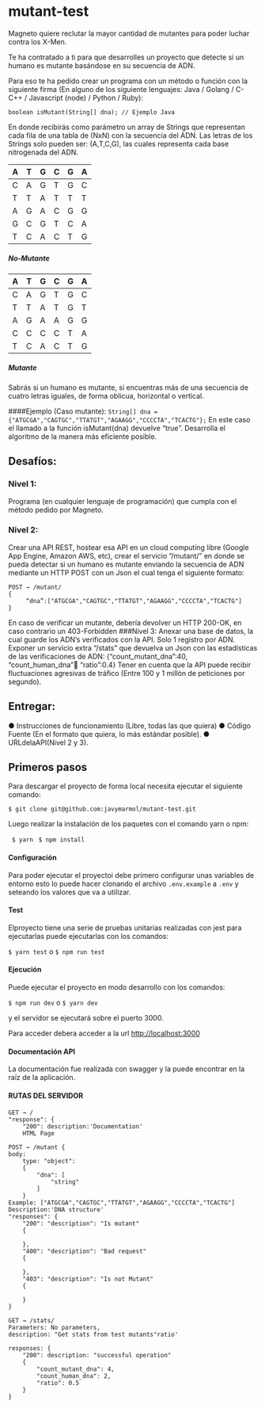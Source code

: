 # mutant-test
Magneto quiere reclutar la mayor cantidad de mutantes para poder luchar contra los X-Men.

Te ha contratado a ti para que desarrolles un proyecto que detecte si un humano es mutante basándose en su secuencia de ADN.

Para eso te ha pedido crear un programa con un método o función con la siguiente firma (En alguno de los siguiente lenguajes: Java / Golang / C-C++ / Javascript (node) / Python / Ruby):

`boolean isMutant(String[] dna); // Ejemplo Java`

En donde recibirás como parámetro un array de Strings que representan cada fila de una tabla de (NxN) con la secuencia del ADN. Las letras de los Strings solo pueden ser: (A,T,C,G), las cuales representa cada base nitrogenada del ADN.

| A | T | G | C | G | A |   
|---|---|---|---|---|---|   
| C | A | G | T | G | C |   
| T | T | A | T | T | T |   
| A | G | A | C | G | G |   
| G | C | G | T | C | A |   
| T | C | A | C | T | G |   

##### No-Mutante 

| A | T | G | C | G | A |
|---|---|---|---|---|---|
| C | A | G | T | G | C |
| T | T | A | T | G | T |
| A | G | A | A | G | G |
| C | C | C | C | T | A |
| T | C | A | C | T | G |

##### Mutante
Sabrás si un humano es mutante, si encuentras ​más de una secuencia de cuatro letras
iguales,​ de forma oblicua, horizontal o vertical.

####Ejemplo (Caso mutante):
`String[] dna = {"ATGCGA","CAGTGC","TTATGT","AGAAGG","CCCCTA","TCACTG"};` 
En este caso el llamado a la función isMutant(dna) devuelve “true”.
Desarrolla el algoritmo de la manera más eficiente posible.
                                                                                                                                                 
## Desafíos:
### Nivel 1:
Programa (en cualquier lenguaje de programación) que cumpla con el método pedido por Magneto.
### Nivel 2:
Crear una API REST, hostear esa API en un cloud computing libre (Google App Engine, Amazon AWS, etc), crear el servicio “/mutant/” en donde se pueda detectar si un humano es mutante enviando la secuencia de ADN mediante un HTTP POST con un Json el cual tenga el siguiente formato:

```
POST → /mutant/
{
     “dna”:["ATGCGA","CAGTGC","TTATGT","AGAAGG","CCCCTA","TCACTG"] 
}
```
En caso de verificar un mutante, debería devolver un HTTP 200-OK, en caso contrario un 403-Forbidden
###Nivel 3:
Anexar una base de datos, la cual guarde los ADN’s verificados con la API.
Solo 1 registro por ADN.
Exponer un servicio extra “/stats” que devuelva un Json con las estadísticas de las verificaciones de ADN: {“count_mutant_dna”:40, “count_human_dna”:100: “ratio”:0.4}
Tener en cuenta que la API puede recibir fluctuaciones agresivas de tráfico (Entre 100 y 1 millón de peticiones por segundo).
## Entregar:
● Instrucciones de funcionamiento (Libre, todas las que quiera)
● Código Fuente (En el formato que quiera, lo más estándar posible). 
● URLdelaAPI(Nivel 2 y 3).

## Primeros pasos
Para descargar el proyecto de forma local necesita ejecutar el siguiente comando: 

``$ git clone git@github.com:javymarmol/mutant-test.git`` 

Luego realizar la instalación de los paquetes con el comando yarn o npm:

`` $ yarn``
`` $ npm install``

#### Configuración

Para poder ejecutar el proyectoi debe primero configurar unas variables de entorno esto lo puede hacer clonando el archivo `.env.example` a `.env` y seteando los valores que va a utilizar.


#### Test

Elproyecto tiene una serie de pruebas unitarias realizadas con jest para ejecutarlas puede ejecutarlas con los comandos:

``$ yarn test``
o
``$ npm run test``

#### Ejecución

Puede ejecutar el proyecto en modo desarrollo con los comandos:

``$ npm run dev``
o
``$ yarn dev``

y el servidor se ejecutará sobre el puerto 3000.

Para acceder debera acceder a la url [http://localhost:3000](http://localhost:3000)


#### Documentación API

La documentación fue realizada con swagger y la puede encontrar en la raíz de la aplicación.


#### RUTAS DEL SERVIDOR

```
GET → / 
"response": {
    "200": description:'Documentation'
    HTML Page

```
```
POST → /mutant {
body:
    type: "object":
    {
        "dna": [
            "string"
        ]
    }
Example: ["ATGCGA","CAGTGC","TTATGT","AGAAGG","CCCCTA","TCACTG"]
Description:'DNA structure'
"responses": {
    "200": "description": "Is mutant"
    {
        
    },
    "400": "description": "Bad request"
    {
        
    },
    "403": "description": "Is not Mutant"
    {
        
    }
}

```
```
GET → /stats/
Parameters: No parameters,
description: "Get stats from test mutants"ratio'

responses: {
    "200": description: "successful operation"
    {
        "count_mutant_dna": 4,
        "count_human_dna": 2,
        "ratio": 0.5
    }
}
```


